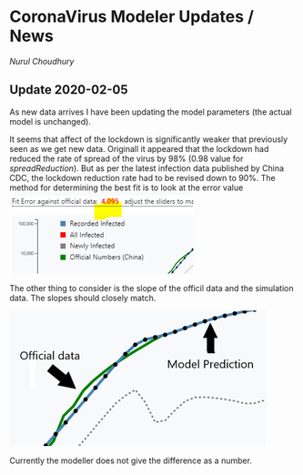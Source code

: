 # CoronaVirus Modeler Updates / News
*Nurul Choudhury* <br>



## Update 2020-02-05

As new data arrives I have been updating the model parameters (the actual model is unchanged).

It seems that affect of the lockdown is significantly weaker that previously seen as we get new data. Originall it appeared that the lockdown 
had reduced the rate of spread of the virus by 98% (0.98 value for *spreadReduction*). But as per the latest infection data published by China CDC, 
the lockdown reduction rate had to be revised down to 90%.  The method for determining the best fit is to look at the error value 
![error in fit](Fit_error.PNG)

The other thing to consider is the slope of the officil data  and the simulation data. The slopes should closely match. 

![Slope of official and predicted](official_model.PNG)

Currently the modeller does not give the difference as a number.
